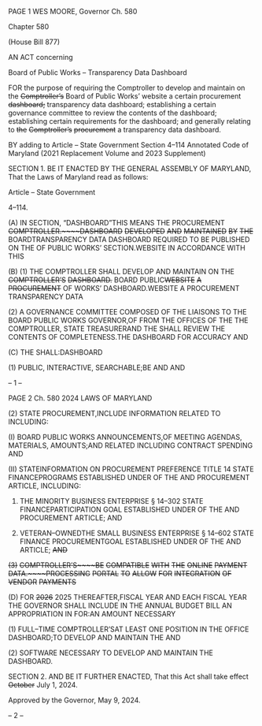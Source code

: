 PAGE 1
WES MOORE, Governor Ch. 580

Chapter 580

(House Bill 877)

AN ACT concerning

Board of Public Works – Transparency Data Dashboard

FOR the purpose of requiring the Comptroller to develop and maintain on the ~~Comptroller’s~~
Board of Public Works’ website a certain procurement ~~dashboard;~~ transparency data
dashboard; establishing a certain governance committee to review the contents of
the dashboard; establishing certain requirements for the dashboard; and generally
relating to ~~the~~ ~~Comptroller’s~~ ~~procurement~~ a transparency data dashboard.

BY adding to
Article – State Government
Section 4–114
Annotated Code of Maryland
(2021 Replacement Volume and 2023 Supplement)

SECTION 1. BE IT ENACTED BY THE GENERAL ASSEMBLY OF MARYLAND,
That the Laws of Maryland read as follows:

Article – State Government

4–114.

(A) IN SECTION, “DASHBOARD”THIS MEANS THE PROCUREMENT
~~COMPTROLLER.~~~~DASHBOARD~~ ~~DEVELOPED~~ ~~AND~~ ~~MAINTAINED~~ ~~BY~~ ~~THE~~
BOARDTRANSPARENCY DATA DASHBOARD REQUIRED TO BE PUBLISHED ON THE OF
PUBLIC WORKS’ SECTION.WEBSITE IN ACCORDANCE WITH THIS

(B) (1) THE COMPTROLLER SHALL DEVELOP AND MAINTAIN ON THE
~~COMPTROLLER’S~~ ~~DASHBOARD.~~ BOARD PUBLIC~~WEBSITE~~ ~~A~~ ~~PROCUREMENT~~ OF
WORKS’ DASHBOARD.WEBSITE A PROCUREMENT TRANSPARENCY DATA

(2) A GOVERNANCE COMMITTEE COMPOSED OF THE LIAISONS TO THE
BOARD PUBLIC WORKS GOVERNOR,OF FROM THE OFFICES OF THE THE
COMPTROLLER, STATE TREASURERAND THE SHALL REVIEW THE CONTENTS OF
COMPLETENESS.THE DASHBOARD FOR ACCURACY AND

(C) THE SHALL:DASHBOARD

(1) PUBLIC, INTERACTIVE, SEARCHABLE;BE AND AND

– 1 –

PAGE 2
Ch. 580 2024 LAWS OF MARYLAND

(2) STATE PROCUREMENT,INCLUDE INFORMATION RELATED TO
INCLUDING:

(I) BOARD PUBLIC WORKS ANNOUNCEMENTS,OF MEETING
AGENDAS, MATERIALS, AMOUNTS;AND RELATED INCLUDING CONTRACT SPENDING
AND

(II) STATEINFORMATION ON PROCUREMENT PREFERENCE
TITLE 14 STATE FINANCEPROGRAMS ESTABLISHED UNDER OF THE AND
PROCUREMENT ARTICLE, INCLUDING:

1. THE MINORITY BUSINESS ENTERPRISE
§ 14–302 STATE FINANCEPARTICIPATION GOAL ESTABLISHED UNDER OF THE AND
PROCUREMENT ARTICLE; AND

2. VETERAN–OWNEDTHE SMALL BUSINESS ENTERPRISE
§ 14–602 STATE FINANCE PROCUREMENTGOAL ESTABLISHED UNDER OF THE AND
ARTICLE; ~~AND~~

~~(3)~~ ~~COMPTROLLER’S~~~~BE~~ ~~COMPATIBLE~~ ~~WITH~~ ~~THE~~ ~~ONLINE~~ ~~PAYMENT~~
~~DATA.~~~~PROCESSING~~ ~~PORTAL~~ ~~TO~~ ~~ALLOW~~ ~~FOR~~ ~~INTEGRATION~~ ~~OF~~ ~~VENDOR~~ ~~PAYMENTS~~

(D) FOR ~~2026~~ 2025 THEREAFTER,FISCAL YEAR AND EACH FISCAL YEAR THE
GOVERNOR SHALL INCLUDE IN THE ANNUAL BUDGET BILL AN APPROPRIATION IN
FOR:AN AMOUNT NECESSARY

(1) FULL–TIME COMPTROLLER’SAT LEAST ONE POSITION IN THE
OFFICE DASHBOARD;TO DEVELOP AND MAINTAIN THE AND

(2) SOFTWARE NECESSARY TO DEVELOP AND MAINTAIN THE
DASHBOARD.

SECTION 2. AND BE IT FURTHER ENACTED, That this Act shall take effect
~~October~~ July 1, 2024.

Approved by the Governor, May 9, 2024.

– 2 –